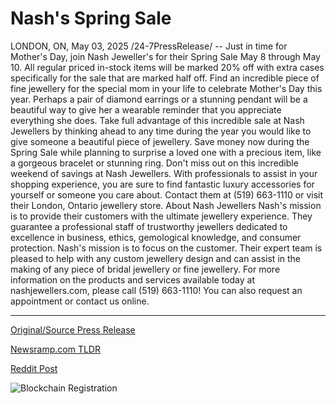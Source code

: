 # Nash's Spring Sale

LONDON, ON, May 03, 2025 /24-7PressRelease/ -- Just in time for Mother's Day, join Nash Jeweller's for their Spring Sale May 8 through May 10. All regular priced in-stock items will be marked 20% off with extra cases specifically for the sale that are marked half off.  Find an incredible piece of fine jewellery for the special mom in your life to celebrate Mother's Day this year. Perhaps a pair of diamond earrings or a stunning pendant will be a beautiful way to give her a wearable reminder that you appreciate everything she does.   Take full advantage of this incredible sale at Nash Jewellers by thinking ahead to any time during the year you would like to give someone a beautiful piece of jewellery. Save money now during the Spring Sale while planning to surprise a loved one with a precious item, like a gorgeous bracelet or stunning ring.   Don't miss out on this incredible weekend of savings at Nash Jewellers. With professionals to assist in your shopping experience, you are sure to find fantastic luxury accessories for yourself or someone you care about. Contact them at (519) 663-1110 or visit their London, Ontario jewellery store.  About Nash Jewellers Nash's mission is to provide their customers with the ultimate jewellery experience. They guarantee a professional staff of trustworthy jewellers dedicated to excellence in business, ethics, gemological knowledge, and consumer protection. Nash's mission is to focus on the customer. Their expert team is pleased to help with any custom jewellery design and can assist in the making of any piece of bridal jewellery or fine jewellery. For more information on the products and services available today at nashjewellers.com, please call (519) 663-1110! You can also request an appointment or contact us online. 

---

[Original/Source Press Release](https://www.24-7pressrelease.com/press-release/522447/nashs-spring-sale)
                    

[Newsramp.com TLDR](https://newsramp.com/curated-news/nash-jewellers-hosts-spring-sale-with-discounts-on-fine-jewellery-for-mother-s-day/cc3acab214268d397444a36faf5f54bb) 

 



[Reddit Post](https://www.reddit.com/r/Lifestyle_Culture/comments/1kdn6em/nash_jewellers_hosts_spring_sale_with_discounts/) 



![Blockchain Registration](https://cdn.newsramp.app/24-7PressRelease/qrcode/255/3/larkwy_b.webp)